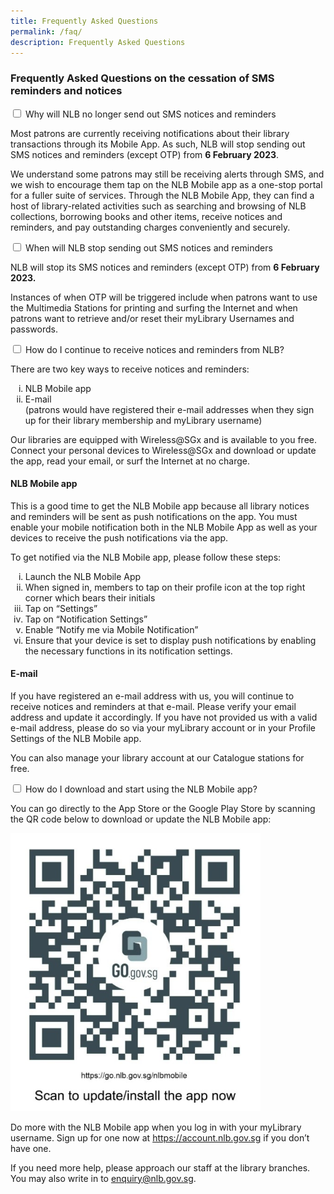 ```yaml
---
title: Frequently Asked Questions
permalink: /faq/
description: Frequently Asked Questions
---
```

<h3>Frequently Asked Questions on the cessation of SMS reminders and notices</h3>
<div class="new-accordion">
<input type="checkbox" id="acc1"/>
<label for="acc1">Why will NLB no longer send out SMS notices and reminders</label>
<div class="new-accordion-content">
<p>Most patrons are currently receiving notifications about their library transactions through its Mobile App. As such, NLB will stop sending out SMS notices and reminders (except OTP) from <strong>6 February 2023</strong>.</p>
<p>We understand some patrons may still be receiving alerts through SMS, and we wish to encourage them tap on the NLB Mobile app as a one-stop portal for a fuller suite of services. Through the NLB Mobile App, they can find a host of library-related activities such as searching and browsing of NLB collections, borrowing books and other items, receive notices and reminders, and pay outstanding charges conveniently and securely.</p>
</div>
</div>
<div class="new-accordion">
<input type="checkbox" id="acc2"/>
<label for="acc2">When will NLB stop sending out SMS notices and reminders</label>
<div class="new-accordion-content">
<p>NLB will stop its SMS notices and reminders (except OTP) from <strong>6 February 2023.</strong></p>
<p>Instances of when OTP will be triggered include when patrons want to use the Multimedia Stations for printing and surfing the Internet and when patrons want to retrieve and/or reset their myLibrary Usernames and passwords.</p>
</div>
</div>
<div class="new-accordion">
<input type="checkbox" id="acc3"/>
<label for="acc3">How do I continue to receive notices and reminders from NLB?</label>
<div class="new-accordion-content">
<p>There are two key ways to receive notices and reminders:</p>
<ol style="list-style-type:lower-roman">
<li>NLB Mobile app</li>
<li>E-mail<br/>(patrons would have registered their e-mail addresses when they sign up for their library membership and myLibrary username)</li>
</ol>
<p>Our libraries are equipped with Wireless@SGx and is available to you free. Connect your personal devices to Wireless@SGx and download or update the app, read your email, or surf the Internet at no charge.</p>
<h4>NLB Mobile app</h4>
<p>This is a good time to get the NLB Mobile app because all library notices and reminders will be sent as push notifications on the app. You must enable your mobile notification both in the NLB Mobile App as well as your devices to receive the push notifications via the app.</p>
<p>To get notified via the NLB Mobile app, please follow these steps:</p>
<ol style="list-style-type:lower-roman">
<li>Launch the NLB Mobile App</li>
<li>When signed in, members to tap on their profile icon at the top right corner which bears their initials</li>
<li>Tap on “Settings”</li>
<li>Tap on “Notification Settings”</li>
<li>Enable “Notify me via Mobile Notification”</li>
<li>Ensure that your device is set to display push notifications by enabling the necessary functions in its notification settings.</li>
</ol>
<h4>E-mail</h4>
<p>If you have registered an e-mail address with us, you will continue to receive notices and reminders at that e-mail. Please verify your email address and update it accordingly. If you have not provided us with a valid e-mail address, please do so via your myLibrary account or in your Profile Settings of the NLB Mobile app.</p>
<p>You can also manage your library account at our Catalogue stations for free.</p>
</div>
</div>
<div class="new-accordion">
<input type="checkbox" id="acc4"/>
<label for="acc4">How do I download and start using the NLB Mobile app?</label>
<div class="new-accordion-content">
<p>You can go directly to the App Store or the Google Play Store by scanning the QR code below to download or update the NLB Mobile app:</p>
<p><div style="max-width: 400px"><img src="/images/QR code FAQ.jpg" alt="QRcode FAQ" /></div></p>
<p>Do more with the NLB Mobile app when you log in with your myLibrary username. Sign up for one now at <a href="https://account.nlb.gov.sg">https://account.nlb.gov.sg</a> if you don’t have one.</p>
<p>If you need more help, please approach our staff at the library branches. You may also write in to <a href="mailto:enquiry@nlb.gov.sg?subject=SMS%20Cessation%20Enquiry">enquiry@nlb.gov.sg</a>.</p>
</div>
</div>